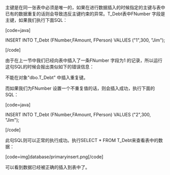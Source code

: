 主键是在同一张表中必须是唯一的，如果在进行数据插入的时候指定的主键与表中已有的数据重复的话则会导致违反主键约束的异常。T_Debt表中FNumber 字段是主键，如果我们执行下面SQL：
[code=java]
INSERT INTO T_Debt (FNumber,FAmount, FPerson) VALUES ("1",300, "Jim");
[/code]
由于在上一节中我们已经向表中插入了一条FNumber 字段为1 的记录，所以运行这句SQL的时候会报出类似如下的错误信息：
不能在对象"dbo.T_Debt" 中插入重复键。
而如果我们为FNumber 设置一个不重复值的话，则会插入成功，执行下面的SQL：
[code=java]
INSERT INTO T_Debt (FNumber,FAmount, FPerson) VALUES ("2",300, "Jim");
[/code]
此句SQL则可以正常的执行成功。执行SELECT * FROM T_Debt来查看表中的数据：
[code=img]database/primaryinsert.png[/code]
可以看到数据已经被正确的插入到表中了。
